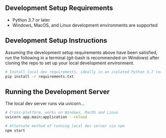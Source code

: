 ## Development Setup Requirements

- Python 3.7 or later
- Windows, MacOS, and Linux development environments are supported

## Development Setup Instructions

Assuming the development setup requirements above have been satisfied,
run the following in a terminal (git-bash is recommended on Windows) after cloning the repo
to set up your local development environment.

```bash
# Install local dev requirements, ideally in an isolated Python 3.7 (or later) environment
pip install -r requirements.txt
```

## Running the Development Server

The local dev server runs via uvicorn...

```bash
# Cross-platform, works on Windows, MacOS and Linux
uvicorn app.main:application --reload

# Alternate method of running local dev server via npm
npm start
```
